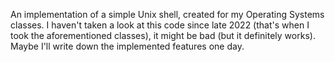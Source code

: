 An implementation of a simple Unix shell, created for my Operating Systems classes.
I haven't taken a look at this code since late 2022 (that's when I took the aforementioned classes), it might be bad (but it definitely works).
Maybe I'll write down the implemented features one day.
